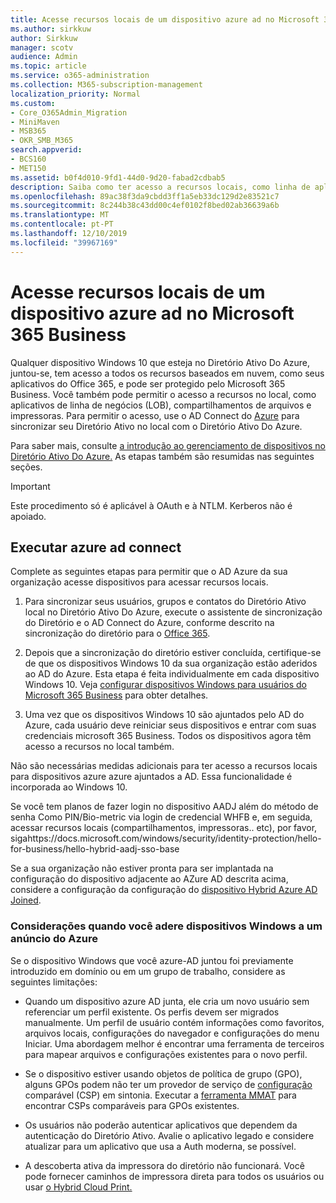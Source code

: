 ```yaml
---
title: Acesse recursos locais de um dispositivo azure ad no Microsoft 365 Business
ms.author: sirkkuw
author: Sirkkuw
manager: scotv
audience: Admin
ms.topic: article
ms.service: o365-administration
ms.collection: M365-subscription-management
localization_priority: Normal
ms.custom:
- Core_O365Admin_Migration
- MiniMaven
- MSB365
- OKR_SMB_M365
search.appverid:
- BCS160
- MET150
ms.assetid: b0f4d010-9fd1-44d0-9d20-fabad2cdbab5
description: Saiba como ter acesso a recursos locais, como linha de aplicativos de negócios, compartilhamentos de arquivos e impressoras de um diretório ativo do Azure, que se juntou ao dispositivo Windows 10.
ms.openlocfilehash: 89ac38f3da9cbdd3ff1a5eb33dc129d2e83521c7
ms.sourcegitcommit: 8c244b38c43dd00c4ef0102f8bed02ab36639a6b
ms.translationtype: MT
ms.contentlocale: pt-PT
ms.lasthandoff: 12/10/2019
ms.locfileid: "39967169"
---
```

# <a name="access-on-premises-resources-from-an-azure-ad-joined-device-in-microsoft-365-business"></a>Acesse recursos locais de um dispositivo azure ad no Microsoft 365 Business

Qualquer dispositivo Windows 10 que esteja no Diretório Ativo Do Azure, juntou-se, tem acesso a todos os recursos baseados em nuvem, como seus aplicativos do Office 365, e pode ser protegido pelo Microsoft 365 Business. Você também pode permitir o acesso a recursos no local, como aplicativos de linha de negócios (LOB), compartilhamentos de arquivos e impressoras. Para permitir o acesso, use o AD Connect do [Azure](https://docs.microsoft.com/azure/active-directory/connect/active-directory-aadconnect) para sincronizar seu Diretório Ativo no local com o Diretório Ativo Do Azure. 

Para saber mais, consulte [a introdução ao gerenciamento de dispositivos no Diretório Ativo Do Azure.](https://docs.microsoft.com/azure/active-directory/device-management-introduction)
As etapas também são resumidas nas seguintes seções.

> [!IMPORTANT]
> Este procedimento só é aplicável à OAuth e à NTLM. Kerberos não é apoiado.
 
## <a name="run-azure-ad-connect"></a>Executar azure ad connect

Complete as seguintes etapas para permitir que o AD Azure da sua organização acesse dispositivos para acessar recursos locais.
  
1. Para sincronizar seus usuários, grupos e contatos do Diretório Ativo local no Diretório Ativo Do Azure, execute o assistente de sincronização do Diretório e o AD Connect do Azure, conforme descrito na sincronização do diretório para o [Office 365](https://support.office.com/article/1b3b5318-6977-42ed-b5c7-96fa74b08846).
    
2. Depois que a sincronização do diretório estiver concluída, certifique-se de que os dispositivos Windows 10 da sua organização estão aderidos ao AD do Azure. Esta etapa é feita individualmente em cada dispositivo Windows 10. Veja [configurar dispositivos Windows para usuários do Microsoft 365 Business](set-up-windows-devices.md) para obter detalhes. 
    
3. Uma vez que os dispositivos Windows 10 são ajuntados pelo AD do Azure, cada usuário deve reiniciar seus dispositivos e entrar com suas credenciais microsoft 365 Business. Todos os dispositivos agora têm acesso a recursos no local também.
    
Não são necessárias medidas adicionais para ter acesso a recursos locais para dispositivos azure azure ajuntados a AD. Essa funcionalidade é incorporada ao Windows 10. 

Se você tem planos de fazer login no dispositivo AADJ além do método de senha Como PIN/Bio-metric via login de credencial WHFB e, em seguida, acessar recursos locais (compartilhamentos, impressoras.. etc), por favor, sigahttps://docs.microsoft.com/windows/security/identity-protection/hello-for-business/hello-hybrid-aadj-sso-base
  
Se a sua organização não estiver pronta para ser implantada na configuração do dispositivo adjacente ao AZure AD descrita acima, considere a configuração da configuração do [dispositivo Hybrid Azure AD Joined](manage-windows-devices.md).
  
### <a name="considerations-when-you-join-windows-devices-to-azure-ad"></a>Considerações quando você adere dispositivos Windows a um anúncio do Azure

Se o dispositivo Windows que você azure-AD juntou foi previamente introduzido em domínio ou em um grupo de trabalho, considere as seguintes limitações:
  
- Quando um dispositivo azure AD junta, ele cria um novo usuário sem referenciar um perfil existente. Os perfis devem ser migrados manualmente. Um perfil de usuário contém informações como favoritos, arquivos locais, configurações do navegador e configurações do menu Iniciar. Uma abordagem melhor é encontrar uma ferramenta de terceiros para mapear arquivos e configurações existentes para o novo perfil.

- Se o dispositivo estiver usando objetos de política de grupo (GPO), alguns GPOs podem não ter um provedor de serviço de [configuração](https://docs.microsoft.com/windows/configuration/provisioning-packages/how-it-pros-can-use-configuration-service-providers) comparável (CSP) em sintonia. Executar a [ferramenta MMAT](https://www.microsoft.com/download/details.aspx?id=45520) para encontrar CSPs comparáveis para GPOs existentes.

- Os usuários não poderão autenticar aplicativos que dependem da autenticação do Diretório Ativo. Avalie o aplicativo legado e considere atualizar para um aplicativo que usa a Auth moderna, se possível.

- A descoberta ativa da impressora do diretório não funcionará. Você pode fornecer caminhos de impressora direta para todos os usuários ou usar [o Hybrid Cloud Print.](https://docs.microsoft.com/windows-server/administration/hybrid-cloud-print/hybrid-cloud-print-deploy)
